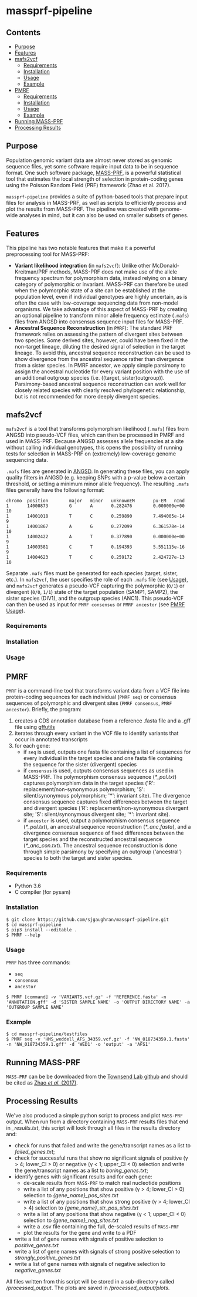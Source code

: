 # massprf-pipeline

## Contents
- [Purpose](#purpose)
- [Features](#features)
- [mafs2vcf](#mafs2vcf)
  * [Requirements](#requirements)
  * [Installation](#installation)
  * [Usage](#usage)
  * [Example](#example)
- [PMRF](#pmrf)
  * [Requirements](#requirements-1)
  * [Installation](#installation-1)
  * [Usage](#usage-1)
  * [Example](#example-1)
- [Running MASS-PRF](#running-mass-prf)
- [Processing Results](#processing-results)

## Purpose

Population genomic variant data are almost never stored as genomic sequence files, yet some software require input data to be in sequence format. One such software package, [MASS-PRF](https://github.com/Townsend-Lab-Yale/MASSPRF), is a powerful statistical tool that estimates the local strength of selection in protein-coding genes using the Poisson Random Field (PRF) framework (Zhao et al. 2017).

`massprf-pipeline` provides a suite of python-based tools that prepare input files for analysis in MASS-PRF, as well as scripts to efficiently process and plot the results from MASS-PRF. The pipeline was created with genome-wide analyses in mind, but it can also be used on smaller subsets of genes. 

## Features 

This pipeline has two notable features that make it a powerful preprocessing tool for MASS-PRF:
* **Variant likelihood integration** (in `mafs2vcf`): Unlike other McDonald-Kreitman/PRF methods, MASS-PRF does not make use of the allele frequency spectrum for polymorphism data, instead relying on a binary category of polymorphic or invariant. MASS-PRF can therefore be used when the polymorphic state of a site can be established at the population level, even if individual genotypes are highly uncertain, as is often the case with low-coverage sequencing data from non-model organisms. We take advantage of this aspect of MASS-PRF by creating an optional pipeline to transform minor allele frequency estimate (`.mafs`) files from ANGSD into consensus sequence input files for MASS-PRF. 
* **Ancestral Sequence Reconstruction** (in `PMRF`): The standard PRF framework relies on assessing the pattern of divergent sites between two species. Some derived sites, however, could have been fixed in the non-target lineage, diluting the desired signal of selection in the target lineage. To avoid this, ancestral sequence reconstruction can be used to show divergence from the ancestral sequence rather than divergence from a sister species. In PMRF ancestor, we apply simple parsimony to assign the ancestral nucleotide for every variant position with the use of an additional outgroup species (i.e. ((target, sister)outgroup)). Parsimony-based ancestral sequence reconstruction can work well for closely related species with clearly resolved phylogenetic relationship, but is not recommended for more deeply divergent species. 

## mafs2vcf

`mafs2vcf` is a tool that transforms polymorphism likelihood (`.mafs`) files from ANGSD into pseudo-VCF files, which can then be processed in PMRF and used in MASS-PRF. Because ANGSD assesses allele frequencies at a site without calling individual genotypes, this opens the possibility of running tests for selection in MASS-PRF on (extremely) low-coverage genome sequencing data. 

`.mafs` files are generated in [ANGSD](http://www.popgen.dk/angsd/index.php/SNP_calling). In generating these files, you can apply quality filters in ANGSD (e.g. keeping SNPs with a p-value below a certain threshold, or setting a minimum minor allele frequency). The resulting `.mafs` files generally have the following format:

```
chromo  position        major   minor   unknownEM       pu-EM   nInd
1       14000873        G       A       0.282476        0.000000e+00    10
1       14001018        T       C       0.259890        7.494005e-14    9
1       14001867        A       G       0.272099        6.361578e-14    10
1       14002422        A       T       0.377890        0.000000e+00    9
1       14003581        C       T       0.194393        5.551115e-16    9
1       14004623        T       C       0.259172        2.424727e-13    10
```

Separate `.mafs` files must be generated for each species (target, sister, etc.). In `mafs2vcf`, the user specifies the role of each `.mafs` file (see [Usage](#usage)), and `mafs2vcf` generates a pseudo-VCF capturing the polymorphic (`0/1`) or divergent (`0/0`, `1/1`) state of the target population (SAMP1, SAMP2), the sister species (DIV1), and the outgroup species (ANC1). This pseudo-VCF can then be used as input for `PMRF consensus` or `PMRF ancestor` (see [PMRF Usage](#usage-1)). 

### Requirements


### Installation


### Usage


## PMRF

`PMRF` is a command-line tool that transforms variant data from a VCF file into protein-coding sequences for each individual (`PMRF seq`) or consensus sequences of polymorphic and divergent sites (`PMRF consensus`, `PMRF ancestor`). Briefly, the program:
1. creates a CDS annotation database from a reference .fasta file and a .gff file using [gffutils](https://pythonhosted.org/gffutils/)
2. iterates through every variant in the VCF file to identify variants that occur in annotated transcripts
3. for each gene:
    - if `seq` is used, outputs one fasta file containing a list of sequences for every individual in the target species and one fasta file containing the sequence for the sister (divergent) species
    - if `consensus` is used, outputs consensus sequences as used in MASS-PRF. The polymorphism consensus sequence (*\*\_pol.txt*) captures polymorphism data in the target species ('R': replacement/non-synonymous polymorphism; 'S': silent/synonymous polymorphism; '\*': invariant site). The divergence consensus sequence captures fixed differences between the target and divergent species ('R': replacement/non-synonymous divergent site; 'S': silent/synonymous divergent site; '\*': invariant site).
    - if `ancestor` is used, output a polymorphism consensus sequence (*\*\_pol.txt*), an ancestral sequence reconstruction (*\*\_anc.fasta*), and a divergence consensus sequence of fixed differences between the target species and the reconstructed ancestral sequence (*\*\_anc_con.txt*). The ancestral sequence reconstruction is done through simple parsimony by specifying an outgroup ('ancestral') species to both the target and sister species. 

### Requirements
- Python 3.6
- C compiler (for pysam)

### Installation
```
$ git clone https://github.com/sjgaughran/massprf-pipeline.git
$ cd massprf-pipeline
$ pip3 install --editable .
$ PMRF --help
```

### Usage
`PMRF` has three commands:
* `seq`
* `consensus`
* `ancestor`

```
$ PMRF [command] -v 'VARIANTS.vcf.gz' -f 'REFERENCE.fasta' -n 'ANNOTATION.gff' -d 'SISTER SAMPLE NAME' -o 'OUTPUT DIRECTORY NAME' -a 'OUTGROUP SAMPLE NAME'
```

### Example
```
$ cd massprf-pipeline/testfiles
$ PMRF seq -v 'HMS_weddell_AFS_34359.vcf.gz' -f 'NW_018734359.1.fasta' -n 'NW_018734359.1.gff' -d 'WED1' -o 'output' -a 'AFS1'
```

## Running MASS-PRF

`MASS-PRF` can be be downloaded from the [Townsend Lab github](https://github.com/Townsend-Lab-Yale/MASSPRF) and should be cited as [Zhao *et al.* (2017)](https://academic.oup.com/mbe/article/34/11/3006/4055061). 

## Processing Results

We've also produced a simple python script to process and plot `MASS-PRF` output. When run from a directory containing `MASS-PRF` results files that end in *\_results.txt*, this script will look through all files in the results directory and:
  - check for runs that failed and write the gene/transcript names as a list to *failed_genes.txt*;
  - check for successful runs that show no significant signals of positive (&gamma; > 4; lower_CI > 0) or negative (&gamma; < 1; upper_CI < 0) selection and write the gene/transcript names as a list to *boring_genes.txt*;
  - identify genes with significant results and for each gene:
     - de-scale results from `MASS-PRF` to match real nucleotide positions
     - write a list of any positions that show positive (&gamma; > 4; lower_CI > 0) selection to *\{gene_name\}_pos_sites.txt*
     - write a list of any positions that show strong positive (&gamma; > 4; lower_CI > 4) selection to *\{gene_name\}_str_pos_sites.txt*
     - write a list of any positions that show negative (&gamma; < 1; upper_CI < 0) selection to *\{gene_name\}_neg_sites.txt*
     - write a .csv file containing the full, de-scaled results of `MASS-PRF`
     - plot the results for the gene and write to a PDF
  - write a list of gene names with signals of positive selection to *positive_genes.txt*
  - write a list of gene names with signals of strong positive selection to *strongly_positive_genes.txt*
  - write a list of gene names with signals of negative selection to *negative_genes.txt*

All files written from this script will be stored in a sub-directory called */processed_output*. The plots are saved in */processed_output/plots*.
